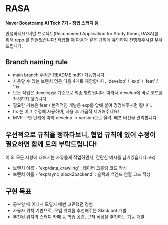 # RASA
**Naver Boostcamp AI Tech 7기 - 창업 스터디 팀**

안녕하세요! 이번 프로젝트(Recommend Application for Study Room, RASA)를 위해 repo.를 만들었습니다! 
작업할 때 다음과 같은 규칙에 유의하여 진행해주시길 부탁드립니다.

## Branch naming rule
- main branch 수정은 README.md만 가능합니다.
- 사용할 수 있는 브렌치 명은 다음 4개로 제안합니다.  'develop' / 'exp' / 'feat' / 'fix'
- 모든 작업은 develop을 기준으로 최종 병합됩니다. 따라서 develop에 바로 코드를 작성하지 않습니다.
- 필요한 기능은 feat / 본격적인 개발은 exp를 앞에 붙여 명명해주시면 됩니다.
- fix 는 버그 수정에 사용하며, 사용 후 가급적 제거해주세요!
- MVP 구현 단계에 따라 develop -> version으로 올려, 배포 버전을 관리합니다.

## 우선적으로 규칙을 정하다보니, 협업 규칙에 있어 수정이 필요하면 함께 토의 부탁드립니다!

이 외 모든 사항에 대해서는 자유롭게 작업하면서, 간단한 예시를 남기겠습니다.
ex) 
- 브랜치 이름 - 'exp/data_crawling' : 데이터 크롤링 코드 작성
- 브랜치 이름 - 'exp/sync_slack2backend' : 슬랙과 백엔드 연결 코드 작성


## 구현 목표
* 공부할 때 어디서 모일지 매번 고민했던 경험
* 사용자 위치 기반으로, 모임 위치를 추천해주는 Slack bot 개발
* 추천된 위치의 스터디 카페 등 학습 공간, 근처 식당을 추천하는 기능 개발
